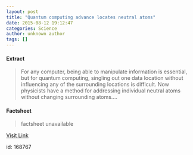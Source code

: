 ```yaml
---
layout: post
title: "Quantum computing advance locates neutral atoms"
date: 2015-08-12 19:12:47
categories: Science
author: unknown author
tags: []
---
```



#### Extract
>For any computer, being able to manipulate information is essential, but for quantum computing, singling out one data location without influencing any of the surrounding locations is difficult. Now physicists have a method for addressing individual neutral atoms without changing surrounding atoms....

#### Factsheet
>factsheet unavailable

[Visit Link](http://www.sciencedaily.com/releases/2015/08/150812151247.htm)

id:  168767


